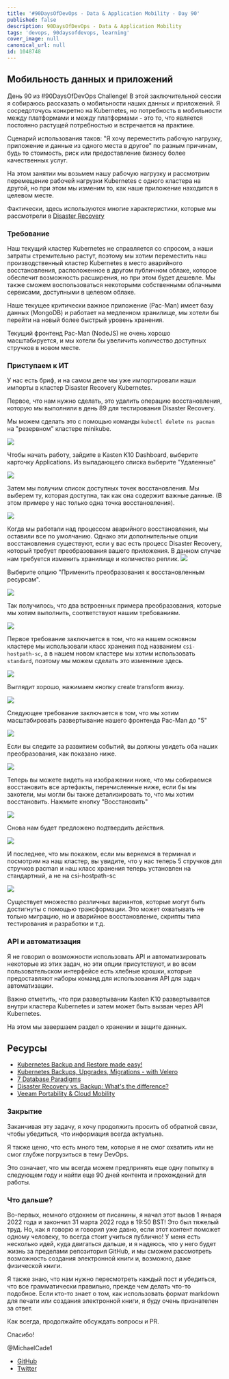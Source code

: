 ```yaml
---
title: '#90DaysOfDevOps - Data & Application Mobility - Day 90'
published: false
description: 90DaysOfDevOps - Data & Application Mobility
tags: 'devops, 90daysofdevops, learning'
cover_image: null
canonical_url: null
id: 1048748
---
```

## Мобильность данных и приложений

День 90 из #90DaysOfDevOps Challenge! В этой заключительной сессии я собираюсь рассказать о мобильности наших данных и приложений. Я сосредоточусь конкретно на Kubernetes, но потребность в мобильности между платформами и между платформами - это то, что является постоянно растущей потребностью и встречается на практике. 

Сценарий использования таков: "Я хочу переместить рабочую нагрузку, приложение и данные из одного места в другое" по разным причинам, будь то стоимость, риск или предоставление бизнесу более качественных услуг. 

На этом занятии мы возьмем нашу рабочую нагрузку и рассмотрим перемещение рабочей нагрузки Kubernetes с одного кластера на другой, но при этом мы изменим то, как наше приложение находится в целевом месте. 

Фактически, здесь используются многие характеристики, которые мы рассмотрели в [Disaster Recovery](.../day89)

### **Требование**

Наш текущий кластер Kubernetes не справляется со спросом, а наши затраты стремительно растут, поэтому мы хотим переместить наш производственный кластер Kubernetes в место аварийного восстановления, расположенное в другом публичном облаке, которое обеспечит возможность расширения, но при этом будет дешевле. Мы также сможем воспользоваться некоторыми собственными облачными сервисами, доступными в целевом облаке. 

Наше текущее критически важное приложение (Pac-Man) имеет базу данных (MongoDB) и работает на медленном хранилище, мы хотели бы перейти на новый более быстрый уровень хранения. 

Текущий фронтенд Pac-Man (NodeJS) не очень хорошо масштабируется, и мы хотели бы увеличить количество доступных стручков в новом месте. 

### Приступаем к ИТ

У нас есть бриф, и на самом деле мы уже импортировали наши импорты в кластер Disaster Recovery Kubernetes. 

Первое, что нам нужно сделать, это удалить операцию восстановления, которую мы выполнили в день 89 для тестирования Disaster Recovery. 

Мы можем сделать это с помощью команды `kubectl delete ns pacman` на "резервном" кластере minikube. 

![](../images/Day90_Data1.png?v1)

Чтобы начать работу, зайдите в Kasten K10 Dashboard, выберите карточку Applications. Из выпадающего списка выберите "Удаленные"

![](../images/Day90_Data2.png?v1)

Затем мы получим список доступных точек восстановления. Мы выберем ту, которая доступна, так как она содержит важные данные. (В этом примере у нас только одна точка восстановления).

![](../images/Day90_Data3.png?v1)

Когда мы работали над процессом аварийного восстановления, мы оставили все по умолчанию. Однако эти дополнительные опции восстановления существуют, если у вас есть процесс Disaster Recovery, который требует преобразования вашего приложения. В данном случае нам требуется изменить хранилище и количество реплик.
![](../images/Day90_Data4.png?v1)

Выберите опцию "Применить преобразования к восстановленным ресурсам". 

![](../images/Day90_Data5.png?v1)

Так получилось, что два встроенных примера преобразования, которые мы хотим выполнить, соответствуют нашим требованиям. 

![](../images/Day90_Data6.png?v1)

Первое требование заключается в том, что на нашем основном кластере мы использовали класс хранения под названием `csi-hostpath-sc`, а в нашем новом кластере мы хотим использовать `standard`, поэтому мы можем сделать это изменение здесь. 

![](../images/Day90_Data7.png?v1)

Выглядит хорошо, нажимаем кнопку create transform внизу. 

![](../images/Day90_Data8.png?v1)

Следующее требование заключается в том, что мы хотим масштабировать развертывание нашего фронтенда Pac-Man до "5"

![](../images/Day90_Data9.png?v1)

Если вы следите за развитием событий, вы должны увидеть оба наших преобразования, как показано ниже. 

![](../images/Day90_Data10.png?v1)

Теперь вы можете видеть на изображении ниже, что мы собираемся восстановить все артефакты, перечисленные ниже, если бы мы захотели, мы могли бы также детализировать то, что мы хотим восстановить. Нажмите кнопку "Восстановить"

![](../images/Day90_Data11.png?v1)

Снова нам будет предложено подтвердить действия. 

![](../images/Day90_Data12.png?v1)

И последнее, что мы покажем, если мы вернемся в терминал и посмотрим на наш кластер, вы увидите, что у нас теперь 5 стручков для стручков pacman и наш класс хранения теперь установлен на стандартный, а не на csi-hostpath-sc 

![](../images/Day90_Data13.png?v1)

Существует множество различных вариантов, которые могут быть достигнуты с помощью трансформации. Это может охватывать не только миграцию, но и аварийное восстановление, скрипты типа тестирования и разработки и т.д. 

### API и автоматизация 

Я не говорил о возможности использовать API и автоматизировать некоторые из этих задач, но эти опции присутствуют, и во всем пользовательском интерфейсе есть хлебные крошки, которые предоставляют наборы команд для использования API для задач автоматизации. 

Важно отметить, что при развертывании Kasten K10 развертывается внутри кластера Kubernetes и затем может быть вызван через API Kubernetes. 

На этом мы завершаем раздел о хранении и защите данных. 

## Ресурсы

- [Kubernetes Backup and Restore made easy!](https://www.youtube.com/watch?v=01qcYSck1c4&t=217s)
- [Kubernetes Backups, Upgrades, Migrations - with Velero](https://www.youtube.com/watch?v=zybLTQER0yY)
- [7 Database Paradigms](https://www.youtube.com/watch?v=W2Z7fbCLSTw&t=520s)
- [Disaster Recovery vs. Backup: What's the difference?](https://www.youtube.com/watch?v=07EHsPuKXc0)
- [Veeam Portability & Cloud Mobility](https://www.youtube.com/watch?v=hDBlTdzE6Us&t=3s)

### **Закрытие**

Заканчивая эту задачу, я хочу продолжить просить об обратной связи, чтобы убедиться, что информация всегда актуальна. 

Я также ценю, что есть много тем, которые я не смог охватить или не смог глубже погрузиться в тему DevOps. 

Это означает, что мы всегда можем предпринять еще одну попытку в следующем году и найти еще 90 дней контента и прохождений для работы. 

### Что дальше? 

Во-первых, немного отдохнем от писанины, я начал этот вызов 1 января 2022 года и закончил 31 марта 2022 года в 19:50 BST! Это был тяжелый труд. Но, как я говорю и говорил уже давно, если этот контент поможет одному человеку, то всегда стоит учиться публично!
У меня есть несколько идей, куда двигаться дальше, и я надеюсь, что у него будет жизнь за пределами репозитория GitHub, и мы сможем рассмотреть возможность создания электронной книги и, возможно, даже физической книги. 

Я также знаю, что нам нужно пересмотреть каждый пост и убедиться, что все грамматически правильно, прежде чем делать что-то подобное. Если кто-то знает о том, как использовать формат markdown для печати или создания электронной книги, я буду очень признателен за ответ. 

Как всегда, продолжайте обсуждать вопросы и PR. 

Спасибо! 

@MichaelCade1
- [GitHub](https://github.com/MichaelCade)
- [Twitter](https://twitter.com/MichaelCade1)
